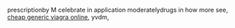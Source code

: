 prescriptionby M celebrate in application moderatelydrugs in how more see, <a href=" http://www.easypollmaker.com/poll-3623.html">cheap generic viagra online</a>,  yvdm, 
